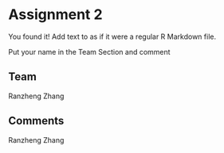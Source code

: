 # Assignment 2

You found it!  Add text to as if it were a regular R Markdown file.

Put your name in the Team Section and comment

## Team
Ranzheng Zhang

## Comments
Ranzheng Zhang
